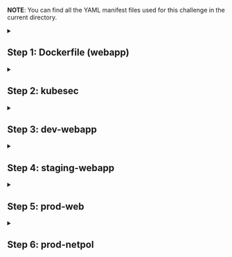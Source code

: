**NOTE**: You can find all the YAML manifest files used for this challenge in the current directory.

<details>

<summary><h2>Step 1: Dockerfile (webapp)</h2></summary>

*Click on Dockerfile(webapp) icon present in the interactive architecture diagram in the challenge lab*

### Task 1: Run as non root (instead, use correct application user)

Run the below command to see the Dockerfile.

```bash
root@controlplan$ cat webapp/Dockerfile
```

![images](../pictures/2/1_1_1.PNG)

You can see in the above image that the container is run as a root user, whereas the flask app is run as user worker. As per the challenge, the container should run as a non root user (application user)

Refer to this [article](https://www.geeksforgeeks.org/docker-user-instruction/ "Docker USER instruction") for an overview of USER command.

In the Dockerfile, replace 'USER root' with 'USER worker'

### Task 2: Avoid exposing unnecessary ports

In the Dockerfile, you can see that two ports are exposed with 'EXPOSE' command.

Refer to this [article](https://www.geeksforgeeks.org/docker-expose-instruction/ "Docker EXPOSE instruction") for an overview of EXPOSE command.

Port 8080 is used by the flask app. Port 22 is used for SSH connections, which is not required in this case. So you can remove 'EXPOSE 22' from the Dockerfile.

### Task 3: Avoid copying the 'Dockerfile' and other unnecessary files and directories in to the image. Move the required files and directories (app.py, requirements.txt and the templates directory) to a subdirectory called 'app' under 'webapp' and update the COPY instruction in the 'Dockerfile' accordingly.

See the COPY command of Dockerfile, it copies all the files and directories present in webapp directory in to the image. 

Execute the following commands to move webapp/app.py, webapp/requirements.txt, webapp/templates to app under webapp.

Refer to this [article](https://www.geeksforgeeks.org/docker-copy-instruction/ "Docker COPY instruction") for an overview of COPY command.

```bash
root@controlplan$ cd webapp
root@controlplan$ mkdir app
root@controlplan$ mv app.py app
root@controlplan$ mv requirements.txt app
root@controlplan$ mv templates app
```

Now update the COPY command to copy all files from app directory to /opt

COPY /app /opt/

The final Dockerfile will have the following commands.

```Dockerfile
FROM python:3.6-alpine
RUN pip install flask
COPY /app /opt/
EXPOSE 8080
RUN adduser -D worker
WORKDIR /opt
USER worker
ENTRYPOINT ["python", "app.py"]
```

Update the Dockerfile and save it.

You can click on the 'Check' button to verify that this task is now completed.

### Task 4: Once the security issues are fixed, rebuild this image locally with the tag 'kodekloud/webapp-color:stable'

Refer to this [article](https://devopscube.com/build-docker-image/ "Docker BUILD image") for an overview of Docker BUILD command.

Run the following command to build the image locally.

```bash
root@controlplan$ docker build -t kodekloud/webapp-color:stable .
```

You can click on the 'Check' button to verify that this task is now completed.

</details>

<details>

<summary><h2>Step 2: kubesec</h2></summary>

*Click on kubesec icon present in the interactive architecture diagram in the challenge lab*

*Find all the YAML files used in this step under kubesec folder inside this directory*

### Task 1: Fix issues with the '/root/dev-webapp.yaml' file which was used to deploy the 'dev-webapp' pod in the 'dev' namespace.

As mentioned in the challenge, first, we need to identify issues with YAML manifests file with kubesec.

Run the following command to explore kubesec.

```bash
root@controlplan$ kubesec
```

![images](../pictures/2/2_1_1.PNG)

In the above image, you can see that using 'scan' command, kubesec scans kubernetes resource YAML. So, let's run the below command to examine kubesec scan in detail.

```bash
root@controlplan$ kubesec scan
```

![images](../pictures/2/2_1_2.PNG)

See the examples mentioned in the above image. Let's run the following command to scan the YAML file.

```bash
root@controlplan$ kubesec scan dev-webapp.yaml
```

![images](../pictures/2/2_1_3.PNG)

In the above image, we can see that there are two critical issues with dev-webapp.yaml. Let's modify the dev-webapp.yaml file accordingly.

![images](../pictures/2/2_1_4.PNG)

See the above image, change the allowPrivilegeEscalation to false and remove SYS_ADMIN from capabilities.

You can click on the 'Check' button to verify that this task is now completed.

### Task 2: Redeploy the 'dev-webapp' pod once issues are fixed with the image 'kodekloud/webapp-color:stable'

Edit the dev-webapp.yaml file and update the image.

```bash
root@controlplan$ vim dev-webapp.yaml
```

![images](../pictures/2/2_2_1.PNG)

Save the file and exit.

Run the following command to delete the dev-webapp pod and create a new dev-webapp pod.

```bash
root@controlplan$ kubectl delete pod -n dev dev-webapp --force --grace-period=0
root@controlplan$ kubectl apply -f dev-webapp.yaml
```

You can click on the 'Check' button to verify that this task is now completed.

### Task 3: Fix issues with the '/root/staging-webapp.yaml' file which was used to deploy the 'staging-webapp' pod in the 'staging' namespace.

As mentioned in the challenge, first, we need to identify issues with YAML manifests file with kubesec. Let's run the following command to scan the YAML file.

```bash
root@controlplan$ kubesec scan staging-webapp.yaml
```

![images](../pictures/2/2_3_1.PNG)

In the above image, we can see that there are two critical issues with staging-webapp.yaml. Let's modify the staging-webapp.yaml file accordingly.

![images](../pictures/2/2_3_2.PNG)

See the above image, change the allowPrivilegeEscalation to false and remove SYS_ADMIN from capabilities.

You can click on the 'Check' button to verify that this task is now completed.

### Task 4: Redeploy the 'staging-webapp' pod once issues are fixed with the image 'kodekloud/webapp-color:stable'

Edit the staging-webapp.yaml file and update the image.

```bash
root@controlplan$ vim staging-webapp.yaml
```

![images](../pictures/2/2_4_1.PNG)

Save the file and exit.

Run the following command to delete the dev-webapp pod and create a new dev-webapp pod.

```bash
root@controlplan$ kubectl delete pod -n staging staging-webapp --force --grace-period=0
root@controlplan$ kubectl apply -f staging-webapp.yaml
```

You can click on the 'Check' button to verify that this task is now completed.

</details>

<details>

<summary><h2>Step 3: dev-webapp</h2></summary>

*Click on dev-webapp icon present in the interactive architecture diagram in the challenge lab*

*Find all the YAML files used in this step under dev-webapp folder inside this directory*

### Task 1: This pod can be accessed using the 'kubectl exec' command. We want to make sure that this does not happen. Use a startupProbe to remove all shells before the container startup. Use 'initialDelaySeconds' and 'periodSeconds' of '5'

We need to remove all shells of this container using startupProbe. Let's first identify all the shells of this container. Run the below mentioned commands.

```bash
root@controlplan$ kubectl exec -it -n dev dev-webapp -- /bin/sh
root@controlplan$ cat /etc/shells
```

![images](../pictures/2/3_1_1.PNG)

See the above image, we need to remove /bin/sh and /bin/ash shells from this container.

Edit the dev-webapp.yaml file and add code snippet to include startupProbe.

Refer to this [article](https://kubernetes.io/docs/tasks/configure-pod-container/configure-liveness-readiness-startup-probes/ "Startup Probes") for an overview of startupProbes.

```bash
root@controlplan$ vim dev-webapp.yaml
```

![images](../pictures/2/3_1_2.PNG)

Save the file and exit.

Run the following command to delete the dev-webapp pod and create a new dev-webapp pod.

```bash
root@controlplan$ kubectl delete pod -n dev dev-webapp --force --grace-period=0
root@controlplan$ kubectl apply -f dev-webapp.yaml
```

You can click on the 'Check' button to verify that this task is now completed.

</details>

<details>

<summary><h2>Step 4: staging-webapp</h2></summary>

*Click on staging-webapp icon present in the interactive architecture diagram in the challenge lab*

*Find all the YAML files used in this step under staging-webapp folder inside this directory*

### Task 1: This pod can be accessed using the 'kubectl exec' command. We want to make sure that this does not happen. Use a startupProbe to remove all shells before the container startup. Use 'initialDelaySeconds' and 'periodSeconds' of '5'

Similar to dev-webapp, we need to remove all shells of this container using startupProbe. Let's first identify all the shells of this container. Run the below mentioned commands.

```bash
root@controlplan$ kubectl exec -it -n staging staging-webapp -- /bin/sh
root@controlplan$ cat /etc/shells
```

![images](../pictures/2/4_1_1.PNG)

See the above image, we need to remove /bin/sh and /bin/ash shells from this container.

Edit the staging-webapp.yaml file and add code snippet to include startupProbe. StartupProbe removes the shells as soon as container is started so that no one can exec into the pod.

```bash
root@controlplan$ vim staging-webapp.yaml
```

![images](../pictures/2/4_1_2.PNG)

Save the file and exit.

Run the following command to delete the dev-webapp pod and create a new dev-webapp pod.

```bash
root@controlplan$ kubectl delete pod -n staging staging-webapp --force --grace-period=0
root@controlplan$ kubectl apply -f staging-webapp.yaml
```

You can click on the 'Check' button to verify that this task is now completed.

</details>

<details>

<summary><h2>Step 5: prod-web</h2></summary>

*Click on prod-web icon present in the interactive architecture diagram in the challenge lab*

*Find all the YAML files used in this step under prodNamespace folder inside this directory*

### Task 1: The deployment has a secret hardcoded. Instead, create a secret called 'prod-db' for all the hardcoded values and consume the secret values as environment variables within the deployment.

Run the following command to store the deployment manifest file.

```bash
root@controlplan$ kubectl get deployments -n prod prod-web -o yaml > deployment.yaml
```

Below image shows the hardcoded secrets present in deployment.yaml

![images](../pictures/2/5_1_1.PNG)

Create a secret.yaml file and store these variables in base64 encoded format.

Run the following command to get the base64 encoded values.

```bash
root@controlplan$ echo -n 'prod-db' | base64
root@controlplan$ echo -n 'root' | base64
root@controlplan$ echo -n  'paswrd' | base64
```

```bash
root@controlplan$ vim secret.yaml 
```

```YAML
apiVersion: v1
kind: Secret
metadata:
  name: prod-db
  namespace: prod
data:
  DB_Host: cHJvZC1kYg==
  DB_User: cm9vdA==
  DB_Password: cGFzd3Jk
```

Open the deployment.yaml and remove prepopulated fields like annotations, etc. Remove the hardcoded values and add a refernce to secret as environment variable, as shown in the image below.

![images](../pictures/2/5_1_2.PNG)

Refer to this [article](https://kubernetes.io/docs/tasks/inject-data-application/distribute-credentials-secure/#configure-all-key-value-pairs-in-a-secret-as-container-environment-variables "Secret as env variable") for a guide on how to configure all key value pairs in a secret as container environment variables.

(The resulting deployment file is also present in this directory by the name of deployment.yaml, you can use it directly)

Now delete the existing deployment, create secret and new deployment using that secret, by running the following command.

```bash
root@controlplan$ kubectl delete deployment -n prod prod-web 
root@controlplan$ kubectl apply -f secret.yaml
root@controlplan$ kubectl apply -f deployment.yaml 
```

You can click on the 'Check' button to verify that this task is now completed.

</details>

<details>

<summary><h2>Step 6: prod-netpol</h2></summary>

*Click on prod-netpol icon present in the interactive architecture diagram in the challenge lab*

*Find all the YAML files used in this step under prodNamespace folder inside this directory*

### Task 1: Use a network policy called 'prod-netpol' that will only allow traffic only within the 'prod' namespace. All the traffic from other namespaces should be denied.

Create a network policy that satifies the traffic requirements. Refer to netpol.yaml file present in this directory.

To get the label for the prod namespace, run the following command.

```bash
root@controlplan$ kubectl get namespace --show-labels 
```

![images](../pictures/2/6_1_1.PNG)

Refer to this [article](https://kubernetes.io/docs/concepts/services-networking/network-policies/ "Network Policy") for a guide on how to create network policies.

```bash
root@controlplan$ vim netpol.yaml 
```

```YAML
apiVersion: networking.k8s.io/v1
kind: NetworkPolicy
metadata:
  name: prod-netpol
  namespace: prod
spec:
  podSelector: {}
  policyTypes:
    - Ingress
  ingress:
    - from:
        - namespaceSelector:
            matchLabels:
              kubernetes.io/metadata.name: prod
```

The network policy is applied in namespace 'prod'. It selects all the pods of namespace prod and only ingress rule is applied. Ingress traffic is only allowed from pods that are in namespace having label as 'kubernetes.io/metadata.name: prod'.

Apply the network policy file by running the following command.

```bash
root@controlplan$ kubectl apply -f netpol.yaml 
```

You can click on the 'Check' button to verify that all the tasks are now completed.

## init.sh

In this directory, you will find a bash script 'init.sh', this bash script contains all the commands used to solve this challenge. So, you can run this bash script to solve the challenge in a single go. Before executing the bash script make sure you have uploaded the Dockerfile, dev-webapp/dev-webapp.yaml, staging-webapp/staging-webapp.yaml, prodNamespace/deployment.yaml, prodNamespace/netpol.yaml, prodNamespace/secret.yaml in the challenge lab.